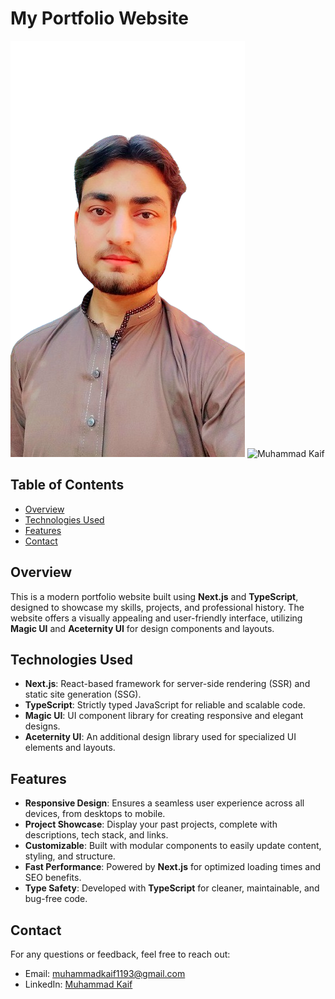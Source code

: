 # My Portfolio Website

![Muhammad Kaif](/public//me.png)
<img src="frontend/public/me.png" alt="Muhammad Kaif" width="300"/>

## Table of Contents

- [Overview](#overview)
- [Technologies Used](#technologies-used)
- [Features](#features)
- [Contact](#contact)

## Overview

This is a modern portfolio website built using **Next.js** and **TypeScript**, designed to showcase my skills, projects, and professional history. The website offers a visually appealing and user-friendly interface, utilizing **Magic UI** and **Aceternity UI** for design components and layouts.

## Technologies Used

- **Next.js**: React-based framework for server-side rendering (SSR) and static site generation (SSG).
- **TypeScript**: Strictly typed JavaScript for reliable and scalable code.
- **Magic UI**: UI component library for creating responsive and elegant designs.
- **Aceternity UI**: An additional design library used for specialized UI elements and layouts.

## Features

- **Responsive Design**: Ensures a seamless user experience across all devices, from desktops to mobile.
- **Project Showcase**: Display your past projects, complete with descriptions, tech stack, and links.
- **Customizable**: Built with modular components to easily update content, styling, and structure.
- **Fast Performance**: Powered by **Next.js** for optimized loading times and SEO benefits.
- **Type Safety**: Developed with **TypeScript** for cleaner, maintainable, and bug-free code.

## Contact

For any questions or feedback, feel free to reach out:

- Email: [muhammadkaif1193@gmail.com](mailto:muhammadkaif1193@gmail.com)
- LinkedIn: [Muhammad Kaif](https://www.linkedin.com/in/muhammad-kaif-059a53261)
